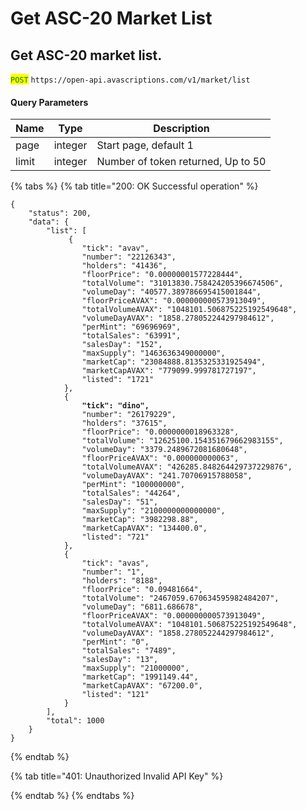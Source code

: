 # Get ASC-20 Market List

## Get ASC-20 market list.

<mark style="color:green;">`POST`</mark> `https://open-api.avascriptions.com/v1/market/list`

#### Query Parameters

| Name  | Type    | Description                        |
| ----- | ------- | ---------------------------------- |
| page  | integer | Start page, default 1              |
| limit | integer | Number of token returned, Up to 50 |

{% tabs %}
{% tab title="200: OK Successful operation" %}

<pre class="language-json" data-full-width="false"><code class="lang-json">{
    "status": 200,
    "data": {
        "list": [
             {
                "tick": "avav",
                "number": "22126343",
                "holders": "41436",
                "floorPrice": "0.00000001577228444",
                "totalVolume": "31013830.758424205396674506",
                "volumeDay": "40577.389786695415001844",
                "floorPriceAVAX": "0.000000000573913049",
                "totalVolumeAVAX": "1048101.506875225192549648",
                "volumeDayAVAX": "1858.278052244297984612",
                "perMint": "69696969",
                "totalSales": "63991",
                "salesDay": "152",
                "maxSupply": "1463636349000000",
                "marketCap": "23084888.8135325331925494",
                "marketCapAVAX": "779099.999781727197",
                "listed": "1721"
            },
            {
<strong>                "tick": "dino",
</strong>                "number": "26179229",
                "holders": "37615",
                "floorPrice": "0.0000000018963328",
                "totalVolume": "12625100.154351679662983155",
                "volumeDay": "3379.2489672081680648",
                "floorPriceAVAX": "0.000000000063",
                "totalVolumeAVAX": "426285.848264429737229876",
                "volumeDayAVAX": "241.70706915788058",
                "perMint": "100000000",
                "totalSales": "44264",
                "salesDay": "51",
                "maxSupply": "2100000000000000",
                "marketCap": "3982298.88",
                "marketCapAVAX": "134400.0",
                "listed": "721"
            },
            {
                "tick": "avas",
                "number": "1",
                "holders": "8188",
                "floorPrice": "0.09481664",
                "totalVolume": "2467059.670634595982484207",
                "volumeDay": "6811.686678",
                "floorPriceAVAX": "0.000000000573913049",
                "totalVolumeAVAX": "1048101.506875225192549648",
                "volumeDayAVAX": "1858.278052244297984612",
                "perMint": "0",
                "totalSales": "7489",
                "salesDay": "13",
                "maxSupply": "21000000",
                "marketCap": "1991149.44",
                "marketCapAVAX": "67200.0",
                "listed": "121"
            }
        ],
        "total": 1000
    }
}
</code></pre>

{% endtab %}

{% tab title="401: Unauthorized Invalid API Key" %}

{% endtab %}
{% endtabs %}
